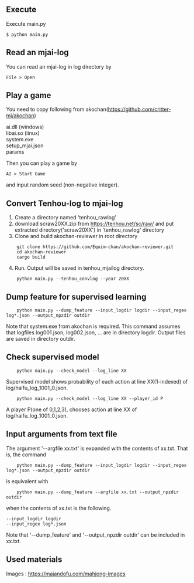 ## Execute
Execute main.py

```$ python main.py```

## Read an mjai-log
You can read an mjai-log in log directory by

```File > Open```

## Play a game
You need to copy following from akochan(https://github.com/critter-mj/akochan)

ai.dll (windows)  
libai.so (linux)  
system.exe  
setup_mjai.json  
params  

Then you can play a game by

```AI > Start Game```

and input random seed (non-negative integer).

## Convert Tenhou-log to mjai-log

1. Create a directory named 'tenhou_rawlog'  
2. download scraw20XX.zip from https://tenhou.net/sc/raw/ and put extracted directory('scraw20XX') in 'tenhou_rawlog' directory  
3. Clone and build akochan-reviewer in root directory  
```
    git clone https://github.com/Equim-chan/akochan-reviewer.git
    cd akochan-reviewer
    cargo build
```
4. Run. Output will be saved in tenhou_mjailog directory.
```
    python main.py --tenhou_convlog --year 20XX
```

## Dump feature for supervised learning
```
    python main.py --dump_feature --input_logdir logdir --input_regex log*.json --output_npzdir outdir
```
Note that system.exe from akochan is required.
This command assumes that logfiles log001.json, log002.json, ... are in directory logdir.
Output files are saved in directory outdir.

## Check supervised model
```
    python main.py --check_model --log_line XX
```
Supervised model shows probability of each action at line XX(1-indexed) of log/haifu_log_1001_0.json.

```
    python main.py --check_model --log_line XX --player_id P
```
A player P(one of 0,1,2,3), chooses action at line XX of log/haifu_log_1001_0.json.


## Input arguments from text file
The argument '--argfile xx.txt' is expanded with the contents of xx.txt.
That is, the command
```
    python main.py --dump_feature --input_logdir logdir --input_regex log*.json --output_npzdir outdir
```
is equivalent with
```
    python main.py --dump_feature --argfile xx.txt --output_npzdir outdir
```
when the contents of xx.txt is the following.
```
--input_logdir logdir
--input_regex log*.json
```
Note that '--dump_feature' and '--output_npzdir outdir' can be included in xx.txt.

## Used materials

Images : https://majandofu.com/mahjong-images